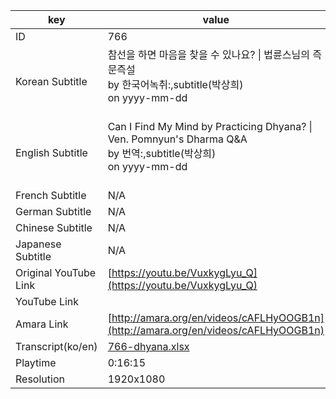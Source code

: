 |  key  |  value  |
|-------|---------|
| ID            | 766 |
| Korean Subtitle | 참선을 하면 마음을 찾을 수 있나요? \| 법륜스님의 즉문즉설<br>by 한국어녹취:,subtitle(박상희)<br>on yyyy-mm-dd<br><br>|
| English Subtitle | Can I Find My Mind by Practicing Dhyana? \| Ven. Pomnyun's Dharma Q&A<br>by 번역:,subtitle(박상희)<br>on yyyy-mm-dd<br><br>|
| French Subtitle | N/A |
| German Subtitle | N/A |
| Chinese Subtitle | N/A |
| Japanese Subtitle | N/A |
| Original YouTube Link  | [https://youtu.be/VuxkygLyu_Q](https://youtu.be/VuxkygLyu_Q) |
| YouTube Link  |  |
| Amara Link    | [http://amara.org/en/videos/cAFLHyOOGB1n](http://amara.org/en/videos/cAFLHyOOGB1n) |
| Transcript(ko/en) | [766-dhyana.xlsx](https://github.com/jungtosociety/dharma-qna/raw/master/sub/766/766-dhyana.xlsx) |
| Playtime | 0:16:15 |
| Resolution | 1920x1080|
